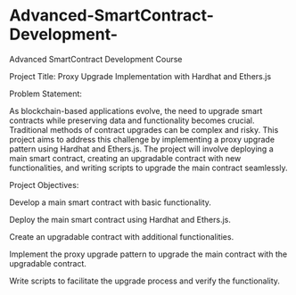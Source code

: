 # Advanced-SmartContract-Development-
Advanced SmartContract Development Course

Project Title: Proxy Upgrade Implementation with Hardhat and Ethers.js

Problem Statement:

As blockchain-based applications evolve, the need to upgrade smart contracts while preserving data and functionality becomes crucial. Traditional methods of contract upgrades can be complex and risky. This project aims to address this challenge by implementing a proxy upgrade pattern using Hardhat and Ethers.js. The project will involve deploying a main smart contract, creating an upgradable contract with new functionalities, and writing scripts to upgrade the main contract seamlessly.


Project Objectives:


Develop a main smart contract with basic functionality.

Deploy the main smart contract using Hardhat and Ethers.js.

Create an upgradable contract with additional functionalities.

Implement the proxy upgrade pattern to upgrade the main contract with the upgradable contract.

Write scripts to facilitate the upgrade process and verify the functionality.

